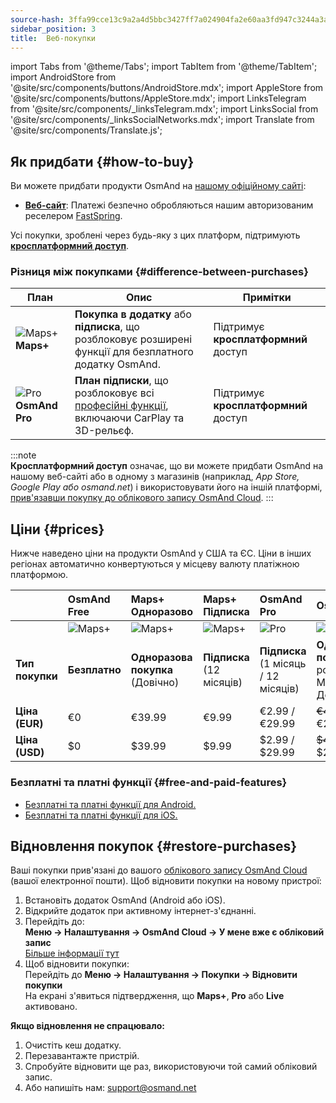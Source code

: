 ```yaml
---
source-hash: 3ffa99cce13c9a2a4d5bbc3427ff7a024904fa2e60aa3fd947c3244a3acced4b
sidebar_position: 3
title:  Веб-покупки
---
```


import Tabs from '@theme/Tabs';
import TabItem from '@theme/TabItem';
import AndroidStore from '@site/src/components/buttons/AndroidStore.mdx';
import AppleStore from '@site/src/components/buttons/AppleStore.mdx';
import LinksTelegram from '@site/src/components/_linksTelegram.mdx';
import LinksSocial from '@site/src/components/_linksSocialNetworks.mdx';
import Translate from '@site/src/components/Translate.js';


## Як придбати {#how-to-buy}

Ви можете придбати продукти OsmAnd на [нашому офіційному сайті](https://osmand.net/pricing):

- [**Веб-сайт**](https://osmand.net/pricing): Платежі безпечно обробляються нашим авторизованим реселером [FastSpring](https://fastspring.com/).  

Усі покупки, зроблені через будь-яку з цих платформ, підтримують [**кросплатформний доступ**](./cross.md).


### Різниця між покупками {#difference-between-purchases}

| План | Опис | Примітки |
|------------|------------|------------|
| ![Maps+](@site/static/img/svg/osmand_maps_plus.svg) **Maps+** | **Покупка в додатку** або **підписка**, що розблоковує розширені функції для безплатного додатку OsmAnd. | Підтримує **кросплатформний** доступ |
| ![Pro](@site/static/img/svg/pro_icon.svg) **OsmAnd Pro** | **План підписки**, що розблоковує всі [професійні функції](#free-and-paid-features), включаючи CarPlay та 3D-рельєф. | Підтримує **кросплатформний** доступ |

:::note  
**Кросплатформний доступ** означає, що ви можете придбати OsmAnd на нашому веб-сайті або в одному з магазинів (наприклад, *App Store, Google Play або osmand.net*) і використовувати його на іншій платформі, [прив'язавши покупку до облікового запису OsmAnd Cloud](../personal/osmand-cloud.md#cross-platform).
:::

## Ціни {#prices}

Нижче наведено ціни на продукти OsmAnd у США та ЄС. Ціни в інших регіонах автоматично конвертуються у місцеву валюту платіжною платформою.


<!--

:::danger October Sale prices

*[Hurry up!](https://osmand.net/pricing) This offer is only available until* **October 19 (23:00 CET)**.

:::



|    | OsmAnd Free   | **Maps+** One-Time | **Maps+** Subscription | **OsmAnd Pro** |**OsmAnd XV** |
| :------------- | :------------- | :----------------------- | :------------------- | :----------- |:----------- |
|  | ![Maps+](@site/static/img/svg/osmand_maps.svg) | ![Maps+](@site/static/img/svg/osmand_maps_plus.svg) | ![Maps+](@site/static/img/svg/osmand_maps_plus.svg) | ![Pro](@site/static/img/svg/pro_icon.svg) |![XV](@site/static/img/svg/osmand_xv.svg) |
| **Purchase Type** | **Free** | **One-Time Purchase** (Lifetime) | **Subscription** (12 Months) | **Subscription** (1 Month / 12 Months) |**One-Time Purchase** (15 Years Pro / Maps+ Lifetime) |
| **Price (EUR)** | €0 | <s>€39.99</s> **€19.99** | <s>€9.99</s> **€4.99** | €2.99 / <s>€29.99</s> **€14.99** |<s>€450</s> **€299.00**   |
| **Price (USD)** | $0 | <s>$39.99</s> **$19.99** | <s>$9.99</s> **$4.99** | $2.99 / <s>$29.99</s> **$14.99**|<s>$450</s> **$299.00**   |

:::note 
By purchasing a subscription through our [website](https://osmand.net/pricing) at a discounted rate,  
you receive a 2-year discounted plan.  
Starting from the third year, the full price will apply.
:::

-->


|    | OsmAnd Free   | **Maps+** Одноразово | **Maps+** Підписка | **OsmAnd Pro** |**OsmAnd XV** |
| :------------- | :------------- | :----------------------- | :------------------- | :----------- |:----------- |
|  | ![Maps+](@site/static/img/svg/osmand_maps.svg) | ![Maps+](@site/static/img/svg/osmand_maps_plus.svg) | ![Maps+](@site/static/img/svg/osmand_maps_plus.svg) | ![Pro](@site/static/img/svg/pro_icon.svg) |![XV](@site/static/img/svg/osmand_xv.svg) |
| **Тип покупки** | **Безплатно** | **Одноразова покупка** (Довічно) | **Підписка** (12 місяців) | **Підписка** (1 місяць / 12 місяців) |**Одноразова покупка** (15 років Pro / Maps+ Довічно) |
| **Ціна (EUR)** | €0 | €39.99  | €9.99   | €2.99 / €29.99   |<s>€450</s> €299.00   |
| **Ціна (USD)** | $0 | $39.99  | $9.99   | $2.99 / $29.99   |<s>$450</s> $299.00   |



### Безплатні та платні функції {#free-and-paid-features}

- [Безплатні та платні функції для Android.](./android.md#free-and-paid-features)
- [Безплатні та платні функції для iOS.](./ios.md#free-and-paid-features)



## Відновлення покупок {#restore-purchases}

Ваші покупки прив'язані до вашого [облікового запису OsmAnd Cloud](../personal/osmand-cloud.md#login) (вашої електронної пошти). Щоб відновити покупки на новому пристрої:

1. Встановіть додаток OsmAnd (Android або iOS).
2. Відкрийте додаток при активному інтернет-з'єднанні.
3. Перейдіть до:  
   **Меню → Налаштування → OsmAnd Cloud → У мене вже є обліковий запис**  
   [Більше інформації тут](../personal/osmand-cloud.md#login)
4. Щоб відновити покупки:  
   Перейдіть до **Меню → Налаштування → Покупки → Відновити покупки**  
   На екрані з'явиться підтвердження, що **Maps+**, **Pro** або **Live** активовано.

**Якщо відновлення не спрацювало:**

1. Очистіть кеш додатку.
2. Перезавантажте пристрій.
3. Спробуйте відновити ще раз, використовуючи той самий обліковий запис.
4. Або напишіть нам: support@osmand.net